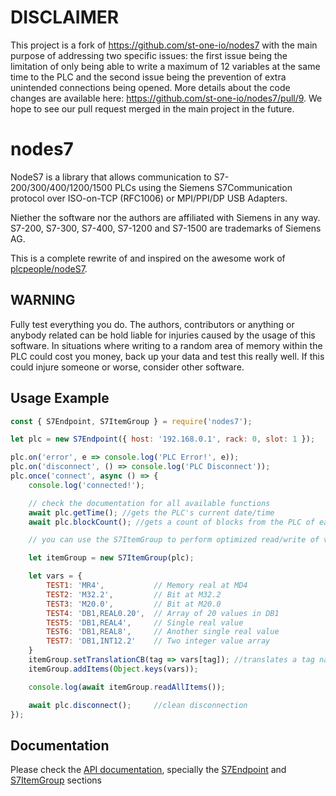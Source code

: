 # DISCLAIMER
This project is a fork of https://github.com/st-one-io/nodes7 with the main purpose of addressing two specific issues: the first issue being the limitation of only being able to write a maximum of 12 variables at the same time to the PLC and the second issue being the prevention of extra unintended connections being opened. More details about the code changes are available here: https://github.com/st-one-io/nodes7/pull/9. 
We hope to see our pull request merged in the main project in the future.

# nodes7

NodeS7 is a library that allows communication to S7-200/300/400/1200/1500 PLCs using the Siemens S7Communication protocol over ISO-on-TCP (RFC1006) or MPI/PPI/DP USB Adapters.

Niether the software nor the authors are affiliated with Siemens in any way. S7-200, S7-300, S7-400, S7-1200 and S7-1500 are trademarks of Siemens AG.

This is a complete rewrite of and inspired on the awesome work of [plcpeople/nodeS7](https://github.com/plcpeople/nodeS7).


## WARNING
Fully test everything you do. The authors, contributors or anything or anybody related can be hold liable for injuries caused by the usage of this software. In situations where writing to a random area of memory within the PLC could cost you money, back up your data and test this really well.  If this could injure someone or worse, consider other software.


## Usage Example

```js
const { S7Endpoint, S7ItemGroup } = require('nodes7');

let plc = new S7Endpoint({ host: '192.168.0.1', rack: 0, slot: 1 });

plc.on('error', e => console.log('PLC Error!', e));
plc.on('disconnect', () => console.log('PLC Disconnect'));
plc.once('connect', async () => {
	console.log('connected!');

	// check the documentation for all available functions
	await plc.getTime(); //gets the PLC's current date/time
	await plc.blockCount(); //gets a count of blocks from the PLC of each type

	// you can use the S7ItemGroup to perform optimized read/write of variables

	let itemGroup = new S7ItemGroup(plc);

	let vars = {
		TEST1: 'MR4', 			// Memory real at MD4
		TEST2: 'M32.2', 		// Bit at M32.2
		TEST3: 'M20.0', 		// Bit at M20.0
		TEST4: 'DB1,REAL0.20',	// Array of 20 values in DB1
		TEST5: 'DB1,REAL4',		// Single real value
		TEST6: 'DB1,REAL8',		// Another single real value
		TEST7: 'DB1,INT12.2'	// Two integer value array
	}
	itemGroup.setTranslationCB(tag => vars[tag]); //translates a tag name to its address
	itemGroup.addItems(Object.keys(vars));

	console.log(await itemGroup.readAllItems());

	await plc.disconnect(); 	//clean disconnection
});
```

## Documentation

Please check the [API documentation](doc/API.md), specially the [S7Endpoint](doc/API.md#S7Endpoint) and [S7ItemGroup](doc/API.md#S7ItemGroup) sections
